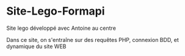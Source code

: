 # Site-Lego-Formapi
Site lego développé avec Antoine au centre

Dans ce site, on s'entraîne sur des requêtes PHP, connexion BDD, et dynamique du site WEB
